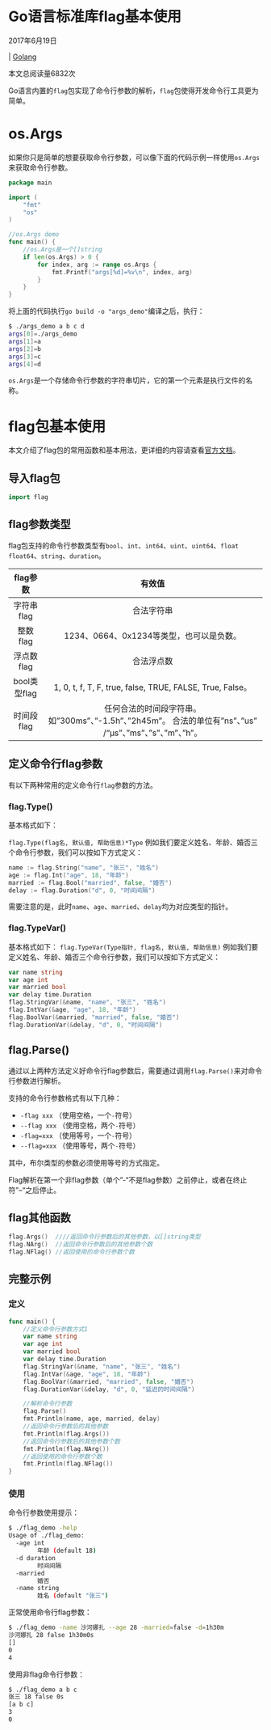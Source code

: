 # Go语言标准库flag基本使用

2017年6月19日

 

| [Golang](https://www.liwenzhou.com/categories/Golang)

 

本文总阅读量6832次



Go语言内置的`flag`包实现了命令行参数的解析，`flag`包使得开发命令行工具更为简单。

# os.Args

如果你只是简单的想要获取命令行参数，可以像下面的代码示例一样使用`os.Args`来获取命令行参数。

```go
package main

import (
	"fmt"
	"os"
)

//os.Args demo
func main() {
	//os.Args是一个[]string
	if len(os.Args) > 0 {
		for index, arg := range os.Args {
			fmt.Printf("args[%d]=%v\n", index, arg)
		}
	}
}
```

将上面的代码执行`go build -o "args_demo"`编译之后，执行：

```bash
$ ./args_demo a b c d
args[0]=./args_demo
args[1]=a
args[2]=b
args[3]=c
args[4]=d
```

`os.Args`是一个存储命令行参数的字符串切片，它的第一个元素是执行文件的名称。

# flag包基本使用

本文介绍了flag包的常用函数和基本用法，更详细的内容请查看[官方文档](https://studygolang.com/pkgdoc)。

## 导入flag包

```go
import flag
```

## flag参数类型

flag包支持的命令行参数类型有`bool`、`int`、`int64`、`uint`、`uint64`、`float` `float64`、`string`、`duration`。

|   flag参数   |                            有效值                            |
| :----------: | :----------------------------------------------------------: |
|  字符串flag  |                          合法字符串                          |
|   整数flag   |           1234、0664、0x1234等类型，也可以是负数。           |
|  浮点数flag  |                          合法浮点数                          |
| bool类型flag |  1, 0, t, f, T, F, true, false, TRUE, FALSE, True, False。   |
|  时间段flag  | 任何合法的时间段字符串。如”300ms”、”-1.5h”、”2h45m”。 合法的单位有”ns”、”us” /“µs”、”ms”、”s”、”m”、”h”。 |

## 定义命令行flag参数

有以下两种常用的定义命令行`flag`参数的方法。

### flag.Type()

基本格式如下：

`flag.Type(flag名, 默认值, 帮助信息)*Type` 例如我们要定义姓名、年龄、婚否三个命令行参数，我们可以按如下方式定义：

```go
name := flag.String("name", "张三", "姓名")
age := flag.Int("age", 18, "年龄")
married := flag.Bool("married", false, "婚否")
delay := flag.Duration("d", 0, "时间间隔")
```

需要注意的是，此时`name`、`age`、`married`、`delay`均为对应类型的指针。

### flag.TypeVar()

基本格式如下： `flag.TypeVar(Type指针, flag名, 默认值, 帮助信息)` 例如我们要定义姓名、年龄、婚否三个命令行参数，我们可以按如下方式定义：

```go
var name string
var age int
var married bool
var delay time.Duration
flag.StringVar(&name, "name", "张三", "姓名")
flag.IntVar(&age, "age", 18, "年龄")
flag.BoolVar(&married, "married", false, "婚否")
flag.DurationVar(&delay, "d", 0, "时间间隔")
```

## flag.Parse()

通过以上两种方法定义好命令行flag参数后，需要通过调用`flag.Parse()`来对命令行参数进行解析。

支持的命令行参数格式有以下几种：

- `-flag xxx` （使用空格，一个`-`符号）
- `--flag xxx` （使用空格，两个`-`符号）
- `-flag=xxx` （使用等号，一个`-`符号）
- `--flag=xxx` （使用等号，两个`-`符号）

其中，布尔类型的参数必须使用等号的方式指定。

Flag解析在第一个非flag参数（单个”-“不是flag参数）之前停止，或者在终止符”–“之后停止。

## flag其他函数

```go
flag.Args()  ////返回命令行参数后的其他参数，以[]string类型
flag.NArg()  //返回命令行参数后的其他参数个数
flag.NFlag() //返回使用的命令行参数个数
```

## 完整示例

### 定义

```go
func main() {
	//定义命令行参数方式1
	var name string
	var age int
	var married bool
	var delay time.Duration
	flag.StringVar(&name, "name", "张三", "姓名")
	flag.IntVar(&age, "age", 18, "年龄")
	flag.BoolVar(&married, "married", false, "婚否")
	flag.DurationVar(&delay, "d", 0, "延迟的时间间隔")

	//解析命令行参数
	flag.Parse()
	fmt.Println(name, age, married, delay)
	//返回命令行参数后的其他参数
	fmt.Println(flag.Args())
	//返回命令行参数后的其他参数个数
	fmt.Println(flag.NArg())
	//返回使用的命令行参数个数
	fmt.Println(flag.NFlag())
}
```

### 使用

命令行参数使用提示：

```bash
$ ./flag_demo -help
Usage of ./flag_demo:
  -age int
        年龄 (default 18)
  -d duration
        时间间隔
  -married
        婚否
  -name string
        姓名 (default "张三")
```

正常使用命令行flag参数：

```bash
$ ./flag_demo -name 沙河娜扎 --age 28 -married=false -d=1h30m
沙河娜扎 28 false 1h30m0s
[]
0
4
```

使用非flag命令行参数：

```bash
$ ./flag_demo a b c
张三 18 false 0s
[a b c]
3
0
```